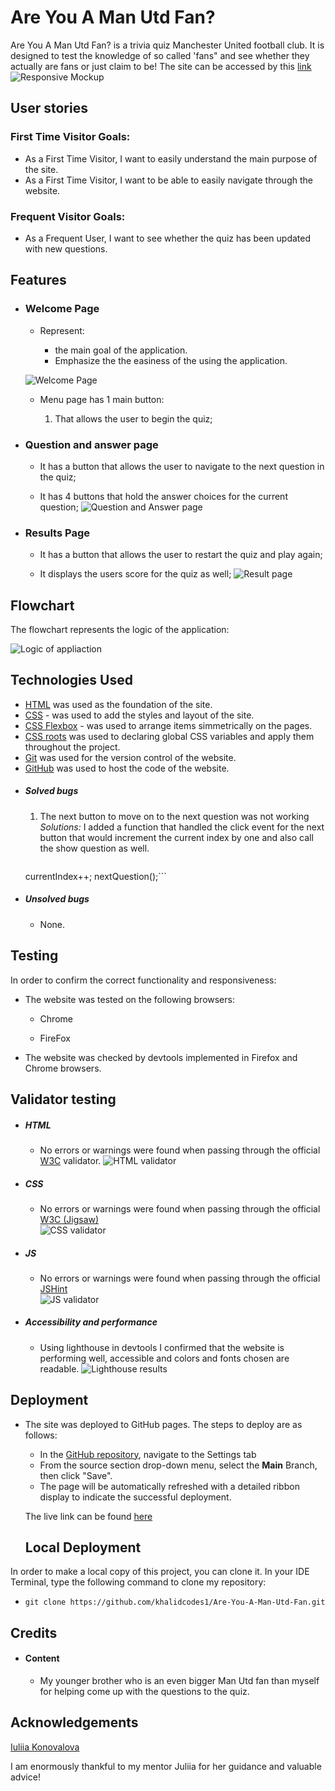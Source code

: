 # Are You A Man Utd Fan?

Are You A Man Utd Fan? is a trivia quiz Manchester United football club. It is designed to test the knowledge of so called 'fans" and see whether they actually are fans or just claim to be!
The site can be accessed by this [link](https://khalidcodes1.github.io/Are-You-A-Man-Utd-Fan/)
![Responsive Mockup](documentation/responsive_mockup.png)


## User stories
### First Time Visitor Goals:
* As a First Time Visitor, I want to easily understand the main purpose of the site.
* As a First Time Visitor, I want to be able to easily navigate through the website.
### Frequent Visitor Goals:
* As a Frequent User, I want to see whether the quiz has been updated with new questions.
## Features

+ ### Welcome Page

    - Represent: 

        * the main goal of the application.
        * Emphasize the the easiness of the using the application.

    ![Welcome Page](documentation/welcome_page.png)

    - Menu page has 1 main button:

        1. That allows the user to begin the quiz;

        
+ ### Question and answer page
    - It has a button that allows the user to navigate to the next question in the quiz;

    - It has 4 buttons that hold the answer choices for the current question;
    ![Question and Answer page](documentation/q&a_page.png)

+ ### Results Page
    - It has a button that allows the user to restart the quiz and play again;

    - It displays the users score for the quiz as well;
     ![Result page](documentation/results_page.png)


## Flowchart

The flowchart represents the logic of the application:

  ![Logic of appliaction](documentation/workflow.png)


## Technologies Used

- [HTML](https://developer.mozilla.org/en-US/docs/Web/HTML) was used as the foundation of the site.
- [CSS](https://developer.mozilla.org/en-US/docs/Web/css) - was used to add the styles and layout of the site.
- [CSS Flexbox](https://developer.mozilla.org/en-US/docs/Learn/CSS/CSS_layout/Flexbox) - was used to arrange items simmetrically on the pages.
- [CSS roots](https://developer.mozilla.org/en-US/docs/Web/CSS/:root) was used to declaring global CSS variables and apply them throughout the project. 
- [Git](https://git-scm.com/) was used for the version control of the website.
- [GitHub](https://github.com/) was used to host the code of the website.

+ ##### Solved bugs
    1. The next button to move on to the next question was not working
        *Solutions:* I added a function that handled the click event for the next button that would increment the current index by one and also call the show question as well.
        ```nextButton.addEventListener('click', () => {
    currentIndex++;
    nextQuestion();```
+ ##### Unsolved bugs
    - None.


## Testing

In order to confirm the correct functionality and responsiveness:

+ The website was tested on the following browsers:

    - Chrome

    - FireFox


+ The website was checked by devtools implemented in Firefox and Chrome browsers.

## Validator testing
+ ##### HTML
    - No errors or warnings were found when passing through the official [W3C](https://validator.w3.org/) validator.
    ![HTML validator](documentation/w3_validator.png)

+ ##### CSS
    - No errors or warnings were found when passing through the official [W3C (Jigsaw)](https://jigsaw.w3.org/css-validator/#validate_by_uri)    
    ![CSS validator](documentation/w3_validator_css.png)

+ ##### JS
    - No errors or warnings were found when passing through the official [JSHint](https://jshint.com/)  
      ![JS validator](jshint_validator.png)

+ ##### Accessibility and performance 
    - Using lighthouse in devtools I confirmed that the website is performing well, accessible and colors and fonts chosen are readable.
    ![Lighthouse results](lighthouse_results.png)   

## Deployment

- The site was deployed to GitHub pages. The steps to deploy are as follows: 
  - In the [GitHub repository](https://github.com/iuliiakonovalova.github.io/flash_cards/), navigate to the Settings tab 
  - From the source section drop-down menu, select the **Main** Branch, then click "Save".
  - The page will be automatically refreshed with a detailed ribbon display to indicate the successful deployment.

  The live link can be found [here](https://khalidcodes1.github.io/Are-You-A-Man-Utd-Fan/)

    ## Local Deployment

In order to make a local copy of this project, you can clone it.
In your IDE Terminal, type the following command to clone my repository:

- `git clone https://github.com/khalidcodes1/Are-You-A-Man-Utd-Fan.git`     


## Credits

+ #### Content

  - My younger brother who is an even bigger Man Utd fan than myself for helping come up with the questions to the quiz.


## Acknowledgements

[Iuliia Konovalova](https://github.com/IuliiaKonovalova)

I am enormously thankful to my mentor Juliia for her guidance and valuable advice!  
